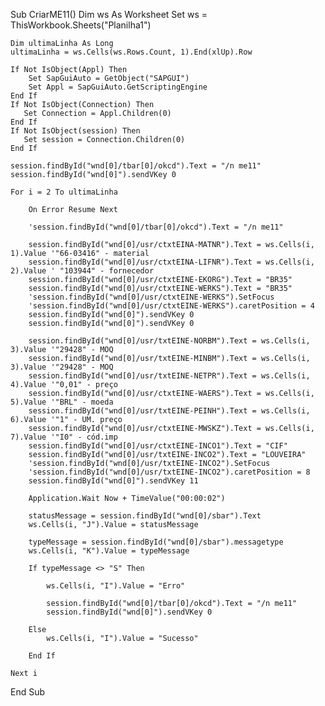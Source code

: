 Sub CriarME11()
    Dim ws As Worksheet
    Set ws = ThisWorkbook.Sheets("Planilha1")
    
    Dim ultimaLinha As Long
    ultimaLinha = ws.Cells(ws.Rows.Count, 1).End(xlUp).Row
    
    If Not IsObject(Appl) Then
        Set SapGuiAuto = GetObject("SAPGUI")
        Set Appl = SapGuiAuto.GetScriptingEngine
    End If
    If Not IsObject(Connection) Then
       Set Connection = Appl.Children(0)
    End If
    If Not IsObject(session) Then
       Set session = Connection.Children(0)
    End If
        
    session.findById("wnd[0]/tbar[0]/okcd").Text = "/n me11"
    session.findById("wnd[0]").sendVKey 0
    
    For i = 2 To ultimaLinha
    
        On Error Resume Next
        
        'session.findById("wnd[0]/tbar[0]/okcd").Text = "/n me11"
        
        session.findById("wnd[0]/usr/ctxtEINA-MATNR").Text = ws.Cells(i, 1).Value '"66-03416" - material
        session.findById("wnd[0]/usr/ctxtEINA-LIFNR").Text = ws.Cells(i, 2).Value ' "103944" - fornecedor
        session.findById("wnd[0]/usr/ctxtEINE-EKORG").Text = "BR35"
        session.findById("wnd[0]/usr/ctxtEINE-WERKS").Text = "BR35"
        'session.findById("wnd[0]/usr/ctxtEINE-WERKS").SetFocus
        'session.findById("wnd[0]/usr/ctxtEINE-WERKS").caretPosition = 4
        session.findById("wnd[0]").sendVKey 0
        session.findById("wnd[0]").sendVKey 0
        
        session.findById("wnd[0]/usr/txtEINE-NORBM").Text = ws.Cells(i, 3).Value '"29428" - MOQ
        session.findById("wnd[0]/usr/txtEINE-MINBM").Text = ws.Cells(i, 3).Value '"29428" - MOQ
        session.findById("wnd[0]/usr/txtEINE-NETPR").Text = ws.Cells(i, 4).Value '"0,01" - preço
        session.findById("wnd[0]/usr/ctxtEINE-WAERS").Text = ws.Cells(i, 5).Value '"BRL" - moeda
        session.findById("wnd[0]/usr/txtEINE-PEINH").Text = ws.Cells(i, 6).Value '"1" - UM. preço
        session.findById("wnd[0]/usr/ctxtEINE-MWSKZ").Text = ws.Cells(i, 7).Value '"I0" - cód.imp
        session.findById("wnd[0]/usr/ctxtEINE-INCO1").Text = "CIF"
        session.findById("wnd[0]/usr/txtEINE-INCO2").Text = "LOUVEIRA"
        'session.findById("wnd[0]/usr/txtEINE-INCO2").SetFocus
        'session.findById("wnd[0]/usr/txtEINE-INCO2").caretPosition = 8
        session.findById("wnd[0]").sendVKey 11
        
        Application.Wait Now + TimeValue("00:00:02")
        
        statusMessage = session.findById("wnd[0]/sbar").Text
        ws.Cells(i, "J").Value = statusMessage
        
        typeMessage = session.findById("wnd[0]/sbar").messagetype
        ws.Cells(i, "K").Value = typeMessage
        
        If typeMessage <> "S" Then
            
            ws.Cells(i, "I").Value = "Erro"
            
            session.findById("wnd[0]/tbar[0]/okcd").Text = "/n me11"
            session.findById("wnd[0]").sendVKey 0
            
        Else
            ws.Cells(i, "I").Value = "Sucesso"
            
        End If
        
    Next i
             
End Sub
